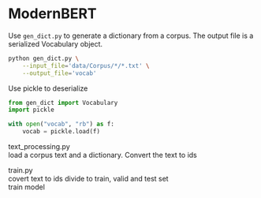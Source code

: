 # ModernBERT

Use `gen_dict.py` to generate a dictionary from a corpus. The output file is a serialized Vocabulary object.

```bash
python gen_dict.py \
    --input_file='data/Corpus/*/*.txt' \
    --output_file='vocab'
```

Use pickle to deserialize 

```python
from gen_dict import Vocabulary
import pickle

with open("vocab", "rb") as f:
	vocab = pickle.load(f)
```



text_processing.py    
load a corpus text and a dictionary. Convert the text to ids

train.py    
covert text to ids
divide to train, valid and test set    
train model    
